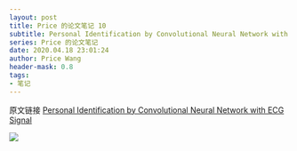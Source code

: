 ```yaml
---
layout: post
title: Price 的论文笔记 10
subtitle: Personal Identification by Convolutional Neural Network with ECG Signal
series: Price 的论文笔记
date: 2020.04.18 23:01:24
author: Price Wang
header-mask: 0.8
tags:
- 笔记
---
```


原文链接 [Personal Identification by Convolutional Neural Network with ECG Signal](https://ieeexplore.ieee.org/document/8539632)

<img class="post_img" src="{{ site.baseurl }}/img/post/{{ page.series }}/{{ page.title }}.png">
